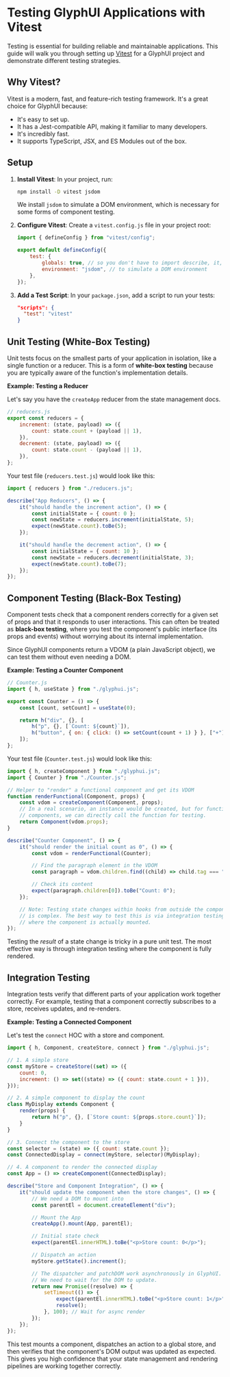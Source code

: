 # Testing GlyphUI Applications with Vitest

Testing is essential for building reliable and maintainable applications. This guide will walk you through setting up [Vitest](https://vitest.dev/) for a GlyphUI project and demonstrate different testing strategies.

## Why Vitest?

Vitest is a modern, fast, and feature-rich testing framework. It's a great choice for GlyphUI because:

-   It's easy to set up.
-   It has a Jest-compatible API, making it familiar to many developers.
-   It's incredibly fast.
-   It supports TypeScript, JSX, and ES Modules out of the box.

## Setup

1.  **Install Vitest**:
    In your project, run:

    ```bash
    npm install -D vitest jsdom
    ```

    We install `jsdom` to simulate a DOM environment, which is necessary for some forms of component testing.

2.  **Configure Vitest**:
    Create a `vitest.config.js` file in your project root:

    ```javascript
    import { defineConfig } from "vitest/config";

    export default defineConfig({
    	test: {
    		globals: true, // so you don't have to import describe, it, expect, etc.
    		environment: "jsdom", // to simulate a DOM environment
    	},
    });
    ```

3.  **Add a Test Script**:
    In your `package.json`, add a script to run your tests:
    ```json
    "scripts": {
      "test": "vitest"
    }
    ```

## Unit Testing (White-Box Testing)

Unit tests focus on the smallest parts of your application in isolation, like a single function or a reducer. This is a form of **white-box testing** because you are typically aware of the function's implementation details.

**Example: Testing a Reducer**

Let's say you have the `createApp` reducer from the state management docs.

```javascript
// reducers.js
export const reducers = {
	increment: (state, payload) => ({
		count: state.count + (payload || 1),
	}),
	decrement: (state, payload) => ({
		count: state.count - (payload || 1),
	}),
};
```

Your test file (`reducers.test.js`) would look like this:

```javascript
import { reducers } from "./reducers.js";

describe("App Reducers", () => {
	it("should handle the increment action", () => {
		const initialState = { count: 0 };
		const newState = reducers.increment(initialState, 5);
		expect(newState.count).toBe(5);
	});

	it("should handle the decrement action", () => {
		const initialState = { count: 10 };
		const newState = reducers.decrement(initialState, 3);
		expect(newState.count).toBe(7);
	});
});
```

## Component Testing (Black-Box Testing)

Component tests check that a component renders correctly for a given set of props and that it responds to user interactions. This can often be treated as **black-box testing**, where you test the component's public interface (its props and events) without worrying about its internal implementation.

Since GlyphUI components return a VDOM (a plain JavaScript object), we can test them without even needing a DOM.

**Example: Testing a Counter Component**

```javascript
// Counter.js
import { h, useState } from "./glyphui.js";

export const Counter = () => {
	const [count, setCount] = useState(0);

	return h("div", {}, [
		h("p", {}, [`Count: ${count}`]),
		h("button", { on: { click: () => setCount(count + 1) } }, ["+"]),
	]);
};
```

Your test file (`Counter.test.js`) would look like this:

```javascript
import { h, createComponent } from "./glyphui.js";
import { Counter } from "./Counter.js";

// Helper to "render" a functional component and get its VDOM
function renderFunctional(Component, props) {
	const vdom = createComponent(Component, props);
	// In a real scenario, an instance would be created, but for functional
	// components, we can directly call the function for testing.
	return Component(vdom.props);
}

describe("Counter Component", () => {
	it("should render the initial count as 0", () => {
		const vdom = renderFunctional(Counter);

		// Find the paragraph element in the VDOM
		const paragraph = vdom.children.find((child) => child.tag === "p");

		// Check its content
		expect(paragraph.children[0]).toBe("Count: 0");
	});

	// Note: Testing state changes within hooks from outside the component
	// is complex. The best way to test this is via integration testing
	// where the component is actually mounted.
});
```

Testing the _result_ of a state change is tricky in a pure unit test. The most effective way is through integration testing where the component is fully rendered.

## Integration Testing

Integration tests verify that different parts of your application work together correctly. For example, testing that a component correctly subscribes to a store, receives updates, and re-renders.

**Example: Testing a Connected Component**

Let's test the `connect` HOC with a store and component.

```javascript
import { h, Component, createStore, connect } from "./glyphui.js";

// 1. A simple store
const myStore = createStore((set) => ({
	count: 0,
	increment: () => set((state) => ({ count: state.count + 1 })),
}));

// 2. A simple component to display the count
class MyDisplay extends Component {
	render(props) {
		return h("p", {}, [`Store count: ${props.store.count}`]);
	}
}

// 3. Connect the component to the store
const selector = (state) => ({ count: state.count });
const ConnectedDisplay = connect(myStore, selector)(MyDisplay);

// 4. A component to render the connected display
const App = () => createComponent(ConnectedDisplay);

describe("Store and Component Integration", () => {
	it("should update the component when the store changes", () => {
		// We need a DOM to mount into
		const parentEl = document.createElement("div");

		// Mount the App
		createApp().mount(App, parentEl);

		// Initial state check
		expect(parentEl.innerHTML).toBe("<p>Store count: 0</p>");

		// Dispatch an action
		myStore.getState().increment();

		// The dispatcher and patchDOM work asynchronously in GlyphUI.
		// We need to wait for the DOM to update.
		return new Promise((resolve) => {
			setTimeout(() => {
				expect(parentEl.innerHTML).toBe("<p>Store count: 1</p>");
				resolve();
			}, 100); // Wait for async render
		});
	});
});
```

This test mounts a component, dispatches an action to a global store, and then verifies that the component's DOM output was updated as expected. This gives you high confidence that your state management and rendering pipelines are working together correctly.
